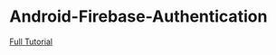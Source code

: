 # Android-Firebase-Authentication
<a href="https://www.androidlearning.in/android-login-registration-firebase-authentication/">Full Tutorial</a>
